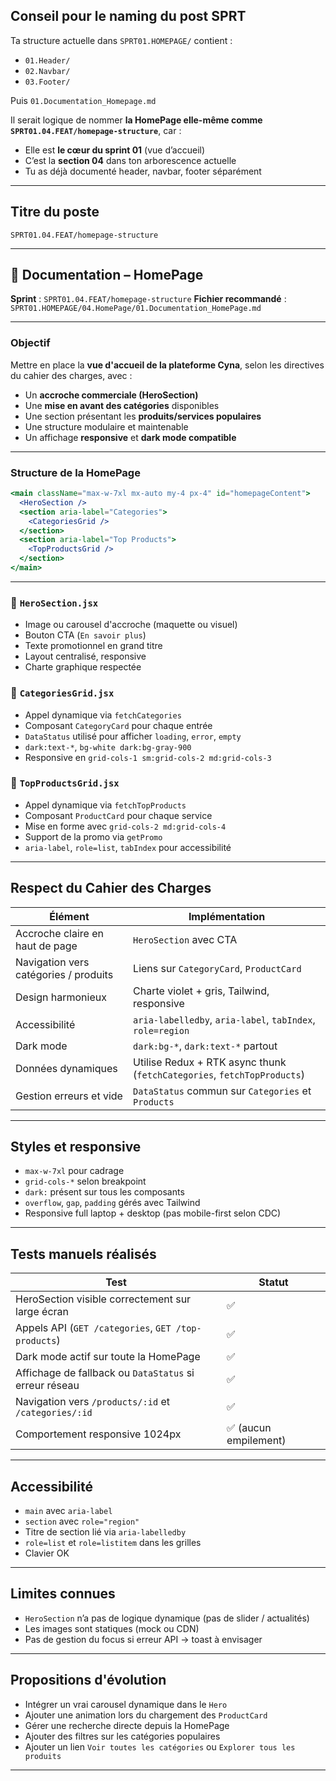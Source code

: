 ## Conseil pour le **naming du post SPRT**

Ta structure actuelle dans `SPRT01.HOMEPAGE/` contient :

- `01.Header/`
- `02.Navbar/`
- `03.Footer/`

Puis `01.Documentation_Homepage.md`

Il serait logique de nommer **la HomePage elle-même comme `SPRT01.04.FEAT/homepage-structure`**, car :

- Elle est **le cœur du sprint 01** (vue d’accueil)
- C’est la **section 04** dans ton arborescence actuelle
- Tu as déjà documenté header, navbar, footer séparément

---

## Titre du poste

```
SPRT01.04.FEAT/homepage-structure
```

---

## 📘 Documentation – HomePage

**Sprint** : `SPRT01.04.FEAT/homepage-structure`
**Fichier recommandé** : `SPRT01.HOMEPAGE/04.HomePage/01.Documentation_HomePage.md`

---

### Objectif

Mettre en place la **vue d'accueil de la plateforme Cyna**, selon les directives du cahier des charges, avec :

- Un **accroche commerciale (HeroSection)**
- Une **mise en avant des catégories** disponibles
- Une section présentant les **produits/services populaires**
- Une structure modulaire et maintenable
- Un affichage **responsive** et **dark mode compatible**

---

### Structure de la HomePage

```jsx
<main className="max-w-7xl mx-auto my-4 px-4" id="homepageContent">
  <HeroSection />
  <section aria-label="Categories">
    <CategoriesGrid />
  </section>
  <section aria-label="Top Products">
    <TopProductsGrid />
  </section>
</main>
```

---

### 🔹 `HeroSection.jsx`

- Image ou carousel d'accroche (maquette ou visuel)
- Bouton CTA (`En savoir plus`)
- Texte promotionnel en grand titre
- Layout centralisé, responsive
- Charte graphique respectée

### 🔹 `CategoriesGrid.jsx`

- Appel dynamique via `fetchCategories`
- Composant `CategoryCard` pour chaque entrée
- `DataStatus` utilisé pour afficher `loading`, `error`, `empty`
- `dark:text-*`, `bg-white dark:bg-gray-900`
- Responsive en `grid-cols-1 sm:grid-cols-2 md:grid-cols-3`

### 🔹 `TopProductsGrid.jsx`

- Appel dynamique via `fetchTopProducts`
- Composant `ProductCard` pour chaque service
- Mise en forme avec `grid-cols-2 md:grid-cols-4`
- Support de la promo via `getPromo`
- `aria-label`, `role=list`, `tabIndex` pour accessibilité

---

## Respect du Cahier des Charges

| Élément                               | Implémentation                                                          |
| ------------------------------------- | ----------------------------------------------------------------------- |
| Accroche claire en haut de page       | `HeroSection` avec CTA                                                  |
| Navigation vers catégories / produits | Liens sur `CategoryCard`, `ProductCard`                                 |
| Design harmonieux                     | Charte violet + gris, Tailwind, responsive                              |
| Accessibilité                         | `aria-labelledby`, `aria-label`, `tabIndex`, `role=region`              |
| Dark mode                             | `dark:bg-*`, `dark:text-*` partout                                      |
| Données dynamiques                    | Utilise Redux + RTK async thunk (`fetchCategories`, `fetchTopProducts`) |
| Gestion erreurs et vide               | `DataStatus` commun sur `Categories` et `Products`                      |

---

## Styles et responsive

- `max-w-7xl` pour cadrage
- `grid-cols-*` selon breakpoint
- `dark:` présent sur tous les composants
- `overflow`, `gap`, `padding` gérés avec Tailwind
- Responsive full laptop + desktop (pas mobile-first selon CDC)

---

## Tests manuels réalisés

| Test                                                   | Statut                |
| ------------------------------------------------------ | --------------------- |
| HeroSection visible correctement sur large écran       | ✅                    |
| Appels API (`GET /categories`, `GET /top-products`)    | ✅                    |
| Dark mode actif sur toute la HomePage                  | ✅                    |
| Affichage de fallback ou `DataStatus` si erreur réseau | ✅                    |
| Navigation vers `/products/:id` et `/categories/:id`   | ✅                    |
| Comportement responsive 1024px                         | ✅ (aucun empilement) |

---

## Accessibilité

- `main` avec `aria-label`
- `section` avec `role="region"`
- Titre de section lié via `aria-labelledby`
- `role=list` et `role=listitem` dans les grilles
- Clavier OK

---

## Limites connues

- `HeroSection` n’a pas de logique dynamique (pas de slider / actualités)
- Les images sont statiques (mock ou CDN)
- Pas de gestion du focus si erreur API → toast à envisager

---

## Propositions d'évolution

- Intégrer un vrai carousel dynamique dans le `Hero`
- Ajouter une animation lors du chargement des `ProductCard`
- Gérer une recherche directe depuis la HomePage
- Ajouter des filtres sur les catégories populaires
- Ajouter un lien `Voir toutes les catégories` ou `Explorer tous les produits`

---
